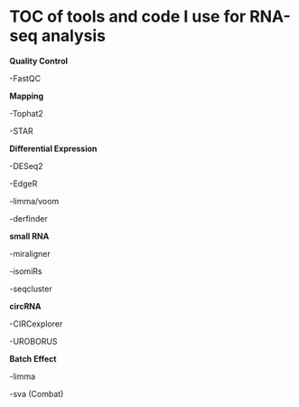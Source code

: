 # TOC of tools and code I use for RNA-seq analysis

**Quality Control**

-FastQC

**Mapping**

-Tophat2

-STAR

**Differential Expression**

-DESeq2

-EdgeR

-limma/voom

-derfinder

**small RNA**

-miraligner

-isomiRs

-seqcluster

**circRNA**

-CIRCexplorer

-UROBORUS

**Batch Effect**

-limma

-sva (Combat)


